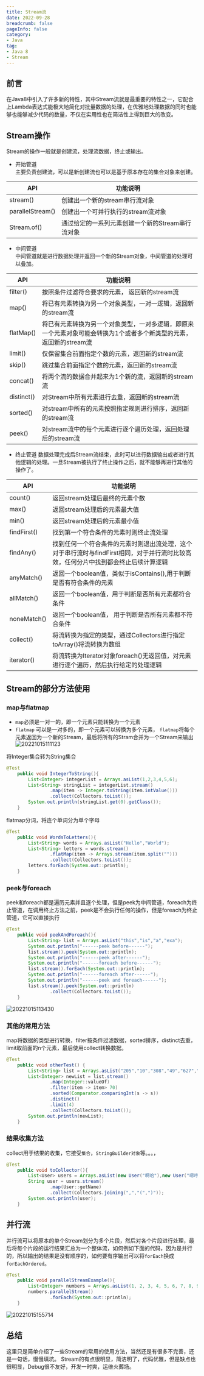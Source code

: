 ```yaml
---
title: Stream流
date: 2022-09-28
breadcrumb: false
pageInfo: false
category:
- Java
tag:
- Java 8
- Stream
---
```


## 前言
在Java8中引入了许多新的特性，其中Stream流就是最重要的特性之一，它配合上Lambda表达式能极大地简化对批量数据的处理，在优雅地处理数据的同时也能够也能够减少代码的数量，不仅在实用性也在简洁性上得到巨大的改变。

## Stream操作
Stream的操作一般就是创建流，处理流数据，终止或输出。  

- 开始管道  
主要负责创建流，可以是新创建流也可以是基于原本存在的集合对象来创建。

|  API   | 功能说明  |
|  ----  | ----  |
| stream()  | 创建出一个新的stream串行流对象 |
| parallelStream()| 创建出一个可并行执行的stream流对象 |
| Stream.of()|通过给定的一系列元素创建一个新的Stream串行流对象|

- 中间管道  
中间管道就是进行数据处理并返回一个新的Stream对象，中间管道的处理可以叠加。

|  API   | 功能说明  |
|  ----  | ----  |
| filter()  | 按照条件过滤符合要求的元素， 返回新的stream流 |
| map() | 将已有元素转换为另一个对象类型，一对一逻辑，返回新的stream流 |
| flatMap() | 将已有元素转换为另一个对象类型，一对多逻辑，即原来一个元素对象可能会转换为1个或者多个新类型的元素，返回新的stream流 |
| limit() | 仅保留集合前面指定个数的元素，返回新的stream流 |
| skip() | 跳过集合前面指定个数的元素，返回新的stream流 |
| concat() | 将两个流的数据合并起来为1个新的流，返回新的stream流 |
| distinct() | 对Stream中所有元素进行去重，返回新的stream流 |
| sorted() | 对stream中所有的元素按照指定规则进行排序，返回新的stream流 |
| peek() | 对stream流中的每个元素进行逐个遍历处理，返回处理后的stream流 |

- 终止管道
  数据处理完成后Stream流结束，此时可以进行数据输出或者进行其他逻辑的处理。一旦Stream被执行了终止操作之后，就不能够再进行其他的操作了。

|  API   | 功能说明  |
|  ----  | ----  |
| count() | 返回stream处理后最终的元素个数 |
| max() | 返回stream处理后的元素最大值 |
| min() |返回stream处理后的元素最小值|
| findFirst()|找到第一个符合条件的元素时则终止流处理|
| findAny()| 找到任何一个符合条件的元素时则退出流处理，这个对于串行流时与findFirst相同，对于并行流时比较高效，任何分片中找到都会终止后续计算逻辑 |
| anyMatch()|返回一个boolean值，类似于isContains(),用于判断是否有符合条件的元素|
| allMatch() |返回一个boolean值，用于判断是否所有元素都符合条件 |
| noneMatch() |返回一个boolean值， 用于判断是否所有元素都不符合条件|
| collect() |将流转换为指定的类型，通过Collectors进行指定toArray()将流转换为数组|
| iterator() |将流转换为Iterator对象foreach()无返回值，对元素进行逐个遍历，然后执行给定的处理逻辑|


## Stream的部分方法使用

### map与flatmap
- `map`必须是一对一的，即一个元素只能转换为一个元素
- `flatmap` 可以是一对多的，即一个元素可以转换为多个元素， `flatmap`将每个元素返回为一个新的Stream，最后将所有的Stram合并为一个Stream来输出
![20221015111123](https://blog-1253887276.cos.ap-chongqing.myqcloud.com/vscodeblog/20221015111123.png)

将Integer集合转为String集合
```java :no-line-numbers
@Test
    public void IntegerToString(){
        List<Integer> integerList = Arrays.asList(1,2,3,4,5,6);
        List<String> stringList = integerList.stream()
                .map(item -> Integer.toString(item.intValue()))
                .collect(Collectors.toList());
        System.out.println(stringList.get(0).getClass());
    }

```
flatmap分词，将连个单词分为单个字母
```java :no-line-numbers
@Test
    public void WordsToLetters(){
        List<String> words = Arrays.asList("Hello","World");
        List<String> letters = words.stream()
                .flatMap(item -> Arrays.stream(item.split("")))
                .collect(Collectors.toList());
        letters.forEach(System.out::println);
    }

```

### peek与foreach
peek和foreach都是遍历元素并且逐个处理，但是peek为中间管道，foreach为终止管道，在调用终止方法之前，peek是不会执行任何的操作，但是foreach为终止管道，它可以直接执行

```java :no-line-numbers
@Test
    public void peekAndForeach(){
        List<String> list = Arrays.asList("this","is","a","exa");
        System.out.println("------peek before------");
        list.stream().peek(System.out::println);
        System.out.println("------peek after------");
        System.out.println("------foreach before------");
        list.stream().forEach(System.out::println);
        System.out.println("------foreach after------");
        System.out.println("------peek and foreach------");
        list.stream().peek(System.out::println)
                .collect(Collectors.toList());
    }

```
![20221015113430](https://blog-1253887276.cos.ap-chongqing.myqcloud.com/vscodeblog/20221015113430.png)

### 其他的常用方法
map将数据的类型进行转换，filter按条件过滤数据，sorted排序，distinct去重，limit取前面的n个元素，最后使用collect转换数据。

```java :no-line-numbers
@Test
    public void otherTest() {
        List<String> list = Arrays.asList("205","10","308","49","627","193","111", "193","308","193");
        List<Integer> newList = list.stream()
                .map(Integer::valueOf)
                .filter(item -> item> 70)
                .sorted(Comparator.comparingInt(s -> s))
                .distinct()
                .limit(4)
                .collect(Collectors.toList());
        System.out.println(newList);
    }
```

### 结果收集方法
collect用于结果的收集，它接受`集合`，`StringBuilder对象`等。。。，

```java :no-line-numbers
@Test
    public void toCollector(){
        List<User> users = Arrays.asList(new User("啊哈"),new User("嗯哼"),new User("哈哈"));
        String user = users.stream()
                .map(User::getName)
                .collect(Collectors.joining(",","(",")"));
        System.out.println(user);
    }


```
## 并行流

并行流可以将原本的单个Stream划分为多个片段，然后对各个片段进行处理，最后将每个片段的运行结果汇总为一个整体流，如何例如下面的代码，因为是并行的，所以输出的结果是没有顺序的，如何要有序输出可以将`forEach`换成`forEachOrdered`。
``` java :no-line-numbers
@Test
    public void parallelStreamExample(){
        List<Integer> numbers = Arrays.asList(1, 2, 3, 4, 5, 6, 7, 8, 9);
        numbers.parallelStream()
                .forEach(System.out::println);
    }
```
![20221015155714](https://blog-1253887276.cos.ap-chongqing.myqcloud.com/vscodeblog/20221015155714.png)


## 总结

这里只是简单介绍了一些Stream的常用的使用方法，当然还是有很多不完善，还是一句话，慢慢填坑。
Stream的有点很明显，简洁明了，代码优雅，但是缺点也很明显，Debug很不友好，开发一时爽，运维火葬场。